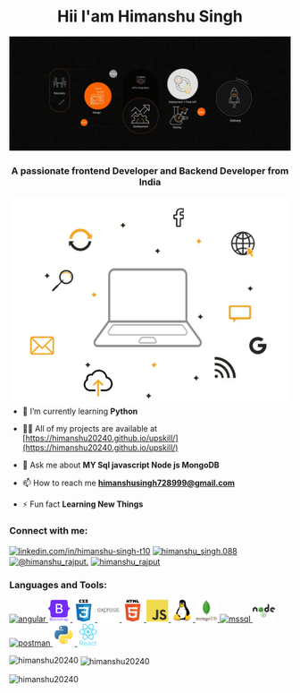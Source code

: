 <h1 align="center">Hii I'am Himanshu Singh</h1>
<div align="centre"> <img src="https://github.com/Himanshu20240/Himanshu20240/blob/main/rocket.gif"></div>
<h3 align="center">A passionate frontend Developer and Backend Developer from India</h3>
<img align="right" alt="Coding" width="500" src="https://github.com/Himanshu20240/Himanshu20240/blob/main/ooo.gif">


- 🌱 I’m currently learning **Python**

- 👨‍💻 All of my projects are available at [https://himanshu20240.github.io/upskill/](https://himanshu20240.github.io/upskill/)

- 💬 Ask me about **MY Sql javascript Node js MongoDB**

- 📫 How to reach me **himanshusingh728999@gmail.com**

- ⚡ Fun fact **Learning New Things**

<h3 align="left">Connect with me:</h3>
<p align="left">
<a href="https://linkedin.com/in/linkedin.com/in/himanshu-singh-t10" target="blank"><img align="center" src="https://raw.githubusercontent.com/rahuldkjain/github-profile-readme-generator/master/src/images/icons/Social/linked-in-alt.svg" alt="linkedin.com/in/himanshu-singh-t10" height="30" width="40" /></a>
<a href="https://instagram.com/himanshu_singh.088" target="blank"><img align="center" src="https://raw.githubusercontent.com/rahuldkjain/github-profile-readme-generator/master/src/images/icons/Social/instagram.svg" alt="himanshu_singh.088" height="30" width="40" /></a>
<a href="https://www.youtube.com/c/@himanshu_rajput." target="blank"><img align="center" src="https://raw.githubusercontent.com/rahuldkjain/github-profile-readme-generator/master/src/images/icons/Social/youtube.svg" alt="@himanshu_rajput." height="30" width="40" /></a>
<a href="https://www.leetcode.com/himanshu_rajput" target="blank"><img align="center" src="https://raw.githubusercontent.com/rahuldkjain/github-profile-readme-generator/master/src/images/icons/Social/leet-code.svg" alt="himanshu_rajput" height="30" width="40" /></a>
</p>

<h3 align="left">Languages and Tools:</h3>
<p align="left"> <a href="https://angular.io" target="_blank" rel="noreferrer"> <img src="https://angular.io/assets/images/logos/angular/angular.svg" alt="angular" width="40" height="40"/> </a> <a href="https://getbootstrap.com" target="_blank" rel="noreferrer"> <img src="https://raw.githubusercontent.com/devicons/devicon/master/icons/bootstrap/bootstrap-plain-wordmark.svg" alt="bootstrap" width="40" height="40"/> </a> <a href="https://www.w3schools.com/css/" target="_blank" rel="noreferrer"> <img src="https://raw.githubusercontent.com/devicons/devicon/master/icons/css3/css3-original-wordmark.svg" alt="css3" width="40" height="40"/> </a> <a href="https://expressjs.com" target="_blank" rel="noreferrer"> <img src="https://raw.githubusercontent.com/devicons/devicon/master/icons/express/express-original-wordmark.svg" alt="express" width="40" height="40"/> </a> <a href="https://www.w3.org/html/" target="_blank" rel="noreferrer"> <img src="https://raw.githubusercontent.com/devicons/devicon/master/icons/html5/html5-original-wordmark.svg" alt="html5" width="40" height="40"/> </a> <a href="https://developer.mozilla.org/en-US/docs/Web/JavaScript" target="_blank" rel="noreferrer"> <img src="https://raw.githubusercontent.com/devicons/devicon/master/icons/javascript/javascript-original.svg" alt="javascript" width="40" height="40"/> </a> <a href="https://www.linux.org/" target="_blank" rel="noreferrer"> <img src="https://raw.githubusercontent.com/devicons/devicon/master/icons/linux/linux-original.svg" alt="linux" width="40" height="40"/> </a> <a href="https://www.mongodb.com/" target="_blank" rel="noreferrer"> <img src="https://raw.githubusercontent.com/devicons/devicon/master/icons/mongodb/mongodb-original-wordmark.svg" alt="mongodb" width="40" height="40"/> </a> <a href="https://www.microsoft.com/en-us/sql-server" target="_blank" rel="noreferrer"> <img src="https://www.svgrepo.com/show/303229/microsoft-sql-server-logo.svg" alt="mssql" width="40" height="40"/> </a> <a href="https://nodejs.org" target="_blank" rel="noreferrer"> <img src="https://raw.githubusercontent.com/devicons/devicon/master/icons/nodejs/nodejs-original-wordmark.svg" alt="nodejs" width="40" height="40"/> </a> <a href="https://postman.com" target="_blank" rel="noreferrer"> <img src="https://www.vectorlogo.zone/logos/getpostman/getpostman-icon.svg" alt="postman" width="40" height="40"/> </a> <a href="https://www.python.org" target="_blank" rel="noreferrer"> <img src="https://raw.githubusercontent.com/devicons/devicon/master/icons/python/python-original.svg" alt="python" width="40" height="40"/> </a> <a href="https://reactjs.org/" target="_blank" rel="noreferrer"> <img src="https://raw.githubusercontent.com/devicons/devicon/master/icons/react/react-original-wordmark.svg" alt="react" width="40" height="40"/> </a> </p>

<p><img align="left" src="https://github-readme-stats.vercel.app/api/top-langs?username=himanshu20240&show_icons=true&locale=en&layout=compact" alt="himanshu20240" /></p>

<p>&nbsp;<img align="center" src="https://github-readme-stats.vercel.app/api?username=himanshu20240&show_icons=true&locale=en" alt="himanshu20240" /></p>

<p><img align="center" src="https://github-readme-streak-stats.herokuapp.com/?user=himanshu20240&" alt="himanshu20240" /></p>
